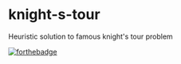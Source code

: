 # knight-s-tour
Heuristic solution to famous knight's tour problem

[![forthebadge](https://forthebadge.com/images/badges/gluten-free.svg)](https://forthebadge.com)
